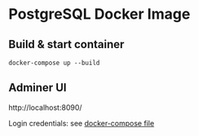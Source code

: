 # PostgreSQL Docker Image

## Build & start container

```docker-compose up --build```

## Adminer UI

http://localhost:8090/

Login credentials: see [docker-compose file](./docker-compose.yml)